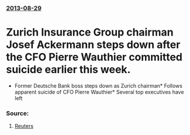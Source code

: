 ### [2013-08-29](/news/2013/08/29/index.md)

# Zurich Insurance Group chairman Josef Ackermann steps down after the CFO Pierre Wauthier committed suicide earlier this week. 

* Former Deutsche Bank boss steps down as Zurich chairman* Follows apparent suicide of CFO Pierre Wauthier* Several top executives have left


### Source:

1. [Reuters](http://www.reuters.com/article/2013/08/29/zurich-cfo-ackermann-idUSL6N0GU09F20130829?feedType=RSS)
